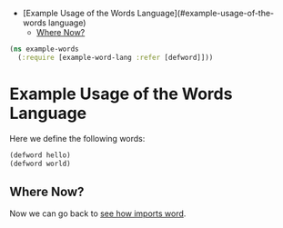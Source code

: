 * [Example Usage of the Words Language](#example-usage-of-the-words language)
  * [Where Now?](#where-now?)
```clojure
(ns example-words
  (:require [example-word-lang :refer [defword]]))

```
# Example Usage of the Words Language

Here we define the following words:
```clojure
(defword hello)
(defword world)

```
## Where Now?

Now we can go back to [see how imports word](statements.md#imports).
